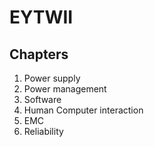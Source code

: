 # EYTWII

## Chapters
1. Power supply
1. Power management
1. Software
1. Human Computer interaction
1. EMC
1. Reliability
